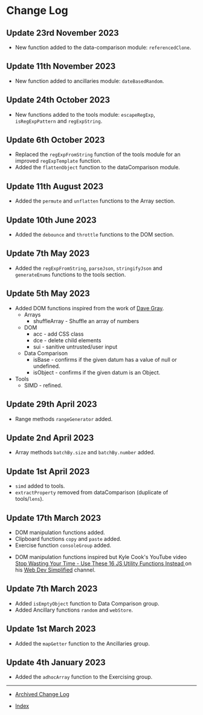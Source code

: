 # Change Log

## Update 23rd November 2023

-   New function added to the data-comparison module: `referencedClone`.

## Update 11th November 2023

-   New function added to ancillaries module: `dateBasedRandom`.

## Update 24th October 2023

-   New functions added to the tools module: `escapeRegExp`, `isRegExpPattern` and `regExpString`.

## Update 6th October 2023

-   Replaced the `regExpFromString` function of the tools module for an improved `regExpTemplate` function.
-   Added the `flattenObject` function to the dataComparison module.

## Update 11th August 2023

-   Added the `permute` and `unflatten` functions to the Array section.

## Update 10th June 2023

-   Added the `debounce` and `throttle` functions to the DOM section.

## Update 7th May 2023

-   Added the `regExpFromString`, `parseJson`, `stringifyJson` and `generateEnums` functions to the tools section.

## Update 5th May 2023

-   Added DOM functions inspired from the work of [Dave Gray](https://youtu.be/LDgPTw6tePk).
    * Arrays
      -   shuffleArray - Shuffle an array of numbers
    * DOM
      -   acc - add CSS class
      -   dce - delete child elements
      -   sui - sanitive untrusted/user input
    * Data Comparison
      -   isBase - confirms if the given datum has a value of null or undefined.
      -   isObject - confirms if the given datum is an Object.
- Tools
  *   SIMD - refined.

## Update 29th April 2023

-   Range methods `rangeGenerator` added.

## Update 2nd April 2023

-   Array methods `batchBy.size` and `batchBy.number` added.

## Update 1st April 2023

-   `simd` added to tools.
-   `extractProperty` removed from dataComparison (duplicate of tools/`lens`).

## Update 17th March 2023

-   DOM manipulation functions added.
-   Clipboard functions `copy` and `paste` added.
-   Exercise function `consoleGroup` added.

* DOM manipulation functions inspired but Kyle Cook's YouTube video [Stop Wasting Your Time - Use These 16 JS Utility Functions Instead
](https://youtu.be/EoUIS2PxKCs) on his [Web Dev Simplified](https://www.youtube.com/@WebDevSimplified) channel.

## Update 7th March 2023

-   Added `isEmptyObject` function to Data Comparison group.
-   Added Ancillary functions `random` and `webStore`.

## Update 1st March 2023

-   Added the `mapGetter` function to the Ancillaries group.

## Update 4th January 2023

-   Added the `adhocArray` function to the Exercising group.

---

* [Archived Change Log](archivedLog.md)

* [Index](README.md)
